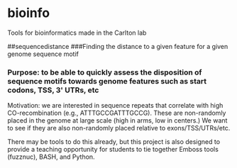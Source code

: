 # bioinfo
Tools for bioinformatics made in the Carlton lab

##sequencedistance
###Finding the distance to a given feature for a given genome sequence motif
### Purpose: to be able to quickly assess the disposition of sequence motifs towards genome features such as start codons, TSS, 3' UTRs, etc

Motivation: we are interested in sequence repeats that correlate with high CO-recombination (e.g., ATTTGCCGATTTGCCG). 
These are non-randomly placed in the genome at large scale (high in arms, low in centers.)
We want to see if they are also non-randomly placed relative to exons/TSS/UTRs/etc.

There may be tools to do this already, but this project is also designed to provide a teaching opportunity for students to tie together
Emboss tools (fuzznuc), BASH, and Python.
